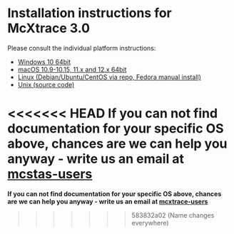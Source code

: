 # Installation instructions for McXtrace 3.0

Please consult the individual platform instructions:

* [Windows 10 64bit](Windows/README.md)
* [macOS 10.9-10.15, 11.x and 12.x 64bit](macOS/README.md)
* [Linux (Debian/Ubuntu/CentOS via repo, Fedora manual install)](Linux/README.md)
* [Unix (source code)](Linux/src/README.md)

<<<<<<< HEAD
**If you can not find documentation for your specific OS above, chances are we can help you anyway - write us an email at [mcstas-users](mailto:"mcxtrace-users@mcxtrace.org")**
=======
**If you can not find documentation for your specific OS above, chances are we can help you anyway - write us an email at [mcxtrace-users](mailto:"mcxtrace-users@mcxtrace.org")**
>>>>>>> 583832a02 (Name changes everywhere)
